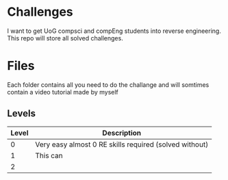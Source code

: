 # Challenges
I want to get UoG compsci and compEng students into reverse engineering. This repo will store all solved challenges.

# Files

Each folder contains all you need to do the challange and will somtimes contain a video tutorial made by myself

## Levels

|         Level  | Description              
|----------------|-------------------------------|
|0				       |  Very easy almost 0 RE skills required (solved without)
|1          	   |  This can           
|2               |
